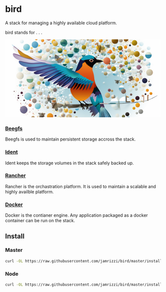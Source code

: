 # bird
A stack for managing a highly available cloud platform.

bird stands for . . .

![](assets/bird.png)

### [Beegfs](http://www.beegfs.com/)
Beegfs is used to maintain persistent storage accross the stack.
### [Ident](https://github.com/jamrizzi/ident)
Ident keeps the storage volumes in the stack safely backed up.
### [Rancher](http://rancher.com/)
Rancher is the orchastration platform. It is used to maintain a scalable and highly availble platform.
### [Docker](https://www.docker.com/)
Docker is the contianer engine. Any application packaged as a docker container can be run on the stack.

## Install
### Master
```sh
curl -OL https://raw.githubusercontent.com/jamrizzi/bird/master/install.py; sudo python2 install.py master
```

### Node
```sh
curl -OL https://raw.githubusercontent.com/jamrizzi/bird/master/install.py; sudo python2 install.py node
```
